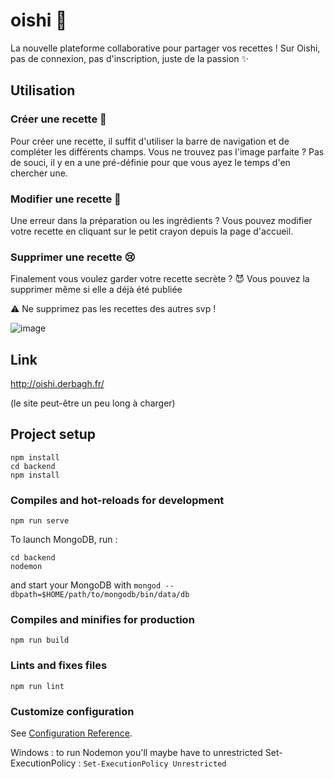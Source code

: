 # oishi 🍓

La nouvelle plateforme collaborative pour partager vos recettes ! Sur Oishi, pas de connexion, pas d'inscription, juste de la passion ✨

## Utilisation

### Créer une recette 🧁

Pour créer une recette, il suffit d'utiliser la barre de navigation et de compléter les différents champs. 
Vous ne trouvez pas l'image parfaite ? Pas de souci, il y en a une pré-définie pour que vous ayez le temps d'en chercher une. 

### Modifier une recette 🍉

Une erreur dans la préparation ou les ingrédients ? Vous pouvez modifier votre recette en cliquant sur le petit crayon depuis la page d'accueil. 

### Supprimer une recette 😢

Finalement vous voulez garder votre recette secrète ? 😈 Vous pouvez la supprimer même si elle a déjà été publiée

⚠️ Ne supprimez pas les recettes des autres svp ! 

![image](https://user-images.githubusercontent.com/47384185/112762422-e9fc7180-8fff-11eb-9317-33e59c5e04a5.png)

## Link 

http://oishi.derbagh.fr/

(le site peut-être un peu long à charger)

## Project setup
```
npm install
cd backend
npm install
```


### Compiles and hot-reloads for development
```
npm run serve
```

To launch MongoDB, run :
```
cd backend
nodemon
```

and start your MongoDB with ```mongod --dbpath=$HOME/path/to/mongodb/bin/data/db```
### Compiles and minifies for production
```
npm run build
```

### Lints and fixes files
```
npm run lint
```

### Customize configuration
See [Configuration Reference](https://cli.vuejs.org/config/).

Windows : to run Nodemon you'll maybe have to unrestricted Set-ExecutionPolicy : 
``Set-ExecutionPolicy Unrestricted``
